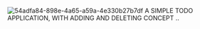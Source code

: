 ![54adfa84-898e-4a65-a59a-4e330b27b7df](https://github.com/user-attachments/assets/c8402014-7b36-4351-bee2-b87257a60eda)
A SIMPLE TODO APPLICATION, WITH ADDING AND DELETING CONCEPT ..

